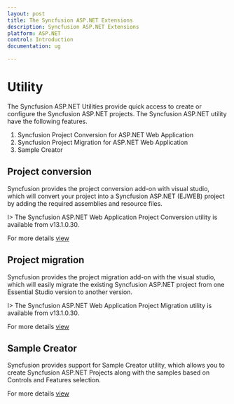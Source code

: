 ```yaml
---
layout: post
title: The Syncfusion ASP.NET Extensions
description: Syncfusion ASP.NET Extensions
platform: ASP.NET
control: Introduction
documentation: ug

---
```

# Utility

The Syncfusion ASP.NET Utilities provide quick access to create or configure the Syncfusion ASP.NET projects. The Syncfusion ASP.NET utility have the following features.


1. Syncfusion Project Conversion for ASP.NET Web Application
2. Syncfusion Project Migration for ASP.NET Web Application
3. Sample Creator

## Project conversion

Syncfusion provides the project conversion add-on with visual studio, which will convert your project into a Syncfusion ASP.NET (EJWEB) project by adding the required assemblies and resource files.

I>	The Syncfusion ASP.NET Web Application Project Conversion utility is available from v13.1.0.30.

For more details [view](https://help.syncfusion.com/extension/aspnet-extension/project-conversion)

## Project migration 

Syncfusion provides the project migration add-on with the visual studio, which will easily migrate the existing Syncfusion ASP.NET project from one Essential Studio version to another version.

I>	The Syncfusion ASP.NET Web Application Project Migration utility is available from v13.1.0.30.

For more details [view](https://help.syncfusion.com/extension/aspnet-extension/project-migration)

## Sample Creator

Syncfusion provides support for Sample Creator utility, which allows you to create Syncfusion ASP.NET Projects along with the samples based on Controls and Features selection.

For more details [view](https://help.syncfusion.com/extension/aspnet-extension/sample-creator)

